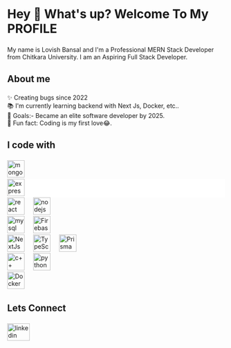 <h1 align="left">Hey 👋 What's up? Welcome To My PROFILE</h1>

###

<p align="left">My name is Lovish Bansal and I'm a Professional MERN Stack Developer from Chitkara University. I am an Aspiring Full Stack Developer.</p>

###

<h2 align="left">About me</h2>

###

<p align="left">✨ Creating bugs since 2022<br>📚 I'm currently learning backend with Next Js, Docker, etc..<br>🎯 Goals:- Became an elite software developer by 2025.<br>🎲 Fun fact: Coding is my first love😂.</p>

###

<h2 align="left">I code with</h2>

###

<div align="left">
  <img src="https://cdn.jsdelivr.net/gh/devicons/devicon/icons/mongodb/mongodb-original-wordmark.svg" height="40" alt="mongodb logo"  />
  <img width="12" />
  <div style="background:#fff;">
    <img src="https://cdn.jsdelivr.net/gh/devicons/devicon/icons/express/express-original-wordmark.svg" height="40" alt="express logo"  />
    <img width="12" />
  </div>
  <img src="https://cdn.jsdelivr.net/gh/devicons/devicon/icons/react/react-original.svg" height="40" alt="react logo"  />
  <img width="12" />
  <img src="https://cdn.jsdelivr.net/gh/devicons/devicon/icons/nodejs/nodejs-original.svg" height="40" alt="nodejs logo"  />
  <img width="12" />
  <br />
  <img src="https://cdn.jsdelivr.net/gh/devicons/devicon/icons/mysql/mysql-original.svg" height="40" alt="mysql logo"  />
  <img width="12" />
  <img src="https://cdn.jsdelivr.net/gh/devicons/devicon/icons/firebase/firebase-plain.svg" height="40" alt="Firebase logo"  />
  <img width="12" />
  <br />
  <img src="https://cdn.jsdelivr.net/gh/devicons/devicon/icons/nextjs/nextjs-line.svg" height="40" alt="NextJs Logo" />
  <img width="12" />
  <img src="https://static-00.iconduck.com/assets.00/typescript-icon-icon-512x512-yh0yu3ta.png" height="40" alt="TypeScript Logo" />
  <img width="12" />
  <img src="https://cdn.jsdelivr.net/gh/devicons/devicon/icons/prisma/prisma-original.svg" height="40" alt="Prisma Logo" />
  <img width="12" />
  <br />
  <img src="https://cdn.jsdelivr.net/gh/devicons/devicon/icons/cplusplus/cplusplus-original.svg" height="40" alt="c++ logo"  />
  <img width="12" />
  <img src="https://cdn.jsdelivr.net/gh/devicons/devicon/icons/python/python-original.svg" height="40" alt="python logo"  />
  <img width="12" />
  <br />
  <img src="https://cdn.jsdelivr.net/gh/devicons/devicon/icons/docker/docker-plain-wordmark.svg" height="40" alt="Docker Logo" />
  <img width="12" />
</div>

###

<h2 align="left">Lets Connect</h2>

###

<div align="left">
  <a href="https://www.linkedin.com/in/lovish-bansal-730553224/" target="_blank">
    <img src="https://raw.githubusercontent.com/maurodesouza/profile-readme-generator/master/src/assets/icons/social/linkedin/default.svg" width="52" height="40" alt="linkedin logo"  />
  </a>
</div>

###
